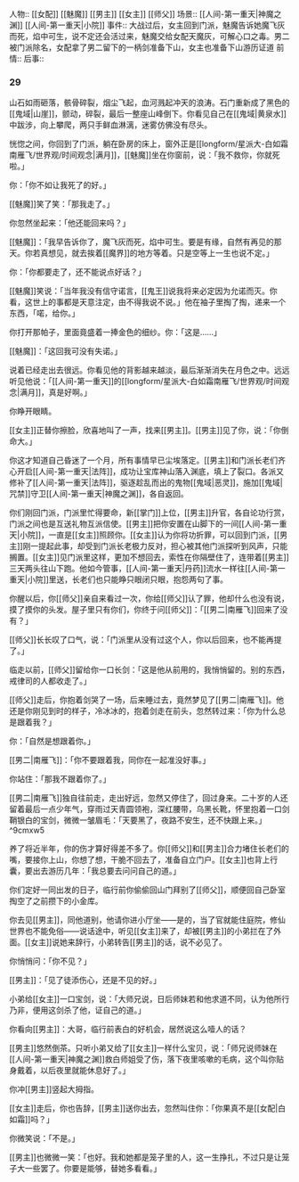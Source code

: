 人物:: [[女配]] [[魅魔]] [[男主]] [[女主]] [[师父]]
场景:: [[人间-第一重天|神魔之渊]] [[人间-第一重天|小院]]
事件:: 大战过后，女主回到门派，魅魔告诉她魔飞灰而死，焰中可生，说不定还会活过来，魅魔交给女配天魔灰，可解心口之毒。男二被门派除名，女配拿了男二留下的一柄剑准备下山，女主也准备下山游历证道
前情:: 
后事:: 

### 29

山石如雨砸落，骸骨碎裂，烟尘飞起，血河溅起冲天的浪涛。石门重新成了黑色的[[鬼域|山崖]]，颤动，碎裂，最后一整座山峰倒下。你看见自己在[[鬼域|黄泉水]]中跋涉，向上攀爬，两只手鲜血淋漓，迷雾仿佛没有尽头。

恍惚之间，你回到了门派，躺在卧房的床上，窗外正是[[longform/星派大-白如霜南雁飞/世界观/时间观念|满月]]，[[魅魔]]坐在你窗前，说：「我不救你，你就死啦。」

你：「你不如让我死了的好。」

[[魅魔]]笑了笑：「那我走了。」

你忽然坐起来：「他还能回来吗？」

[[魅魔]]：「我早告诉你了，魔飞灰而死，焰中可生。要是有缘，自然有再见的那天。你若真想见，就去挨着[[魔界]]的地方等着。只是空等上一生也说不定。」

你：「你都要走了，还不能说点好话？」

[[魅魔]]笑说：「当年我没有信守诺言，[[鬼王]]说我将来必定因为允诺而灭。你看，这世上的事都是天意注定，由不得我说不说。」他在袖子里掏了掏，递来一个东西，「喏，给你。」

你打开那帕子，里面竟盛着一捧金色的细纱。你：「这是……」

[[魅魔]]：「这回我可没有失诺。」

说着已经走出去很远。你看见他的背影越来越淡，最后渐渐消失在月色之中。远远听见他说：「[[人间-第一重天]]的[[longform/星派大-白如霜南雁飞/世界观/时间观念|满月]]，真是好啊。」

你睁开眼睛。

[[女主]]正替你擦脸，欣喜地叫了一声，找来[[男主]]。[[男主]]见了你，说：「你倒命大。」

你这才知道自己昏迷了一个月，所有事情早已尘埃落定。[[男主]]和门派长老们齐心开启[[人间-第一重天|法阵]]，成功让宝库神山落入渊底，填上了裂口。各派又修补了[[人间-第一重天|法阵]]，驱逐趁乱而出的鬼物[[鬼域|恶灵]]，施加[[鬼域|咒禁]]守卫[[人间-第一重天|神魔之渊]]，各自返回。

你们刚回门派，门派里忙得要命，新[[掌门]]上位，[[男主]]升官，各自论功行赏，门派之间也是互送礼物互派信使。[[男主]]把你安置在山脚下的一间[[人间-第一重天|小院]]，一直是[[女主]]照顾你。[[女主]]认为你将功折罪，可以回到门派，[[男主]]刚一提起此事，却受到门派长老极力反对，担心被其他门派探听到风声，只能搁置。[[女主]]见门派里这样，更加不想回去，索性在你隔壁住了，连带着[[男主]]三天两头往山下跑。他如今管事，[[人间-第一重天|丹药]]流水一样往[[人间-第一重天|小院]]里送，长老们也只能睁只眼闭只眼，抱怨两句了事。

你醒以后，你[[师父]]亲自来看过一次，你给[[师父]]认了罪，他却什么也没有说，摸了摸你的头发。屋子里只有你们，你终于问[[师父]]：「[[男二|南雁飞]]回来了没有？」

[[师父]]长长叹了口气，说：「门派里从没有过这个人，你以后回来，也不能再提了。」

临走以前，[[师父]]留给你一口长剑：「这是他从前用的，我悄悄留的。别的东西，戒律司的人都收走了。」

[[师父]]走后，你抱着剑哭了一场，后来睡过去，竟然梦见了[[男二|南雁飞]]。他还是你刚见到时的样子，冷冰冰的，抱着剑走在前头，忽然转过来：「你为什么总是跟着我？」

你：「自然是想跟着你。」

[[男二|南雁飞]]：「你不要跟着我，同你在一起准没好事。」

你站住：「那我不跟着你了。」

[[男二|南雁飞]]独自往前走，走出好远，忽然又停住了，回过身来。二十岁的人还留着最后一点少年气，穿雨过天青圆领袍，深红腰带，乌黑长靴，怀里抱着一口剑鞘银白的宝剑，微微一皱眉毛：「天要黑了，夜路不安生，还不快跟上来。」 ^9cmxw5

养了将近半年，你的伤才算好得差不多了。你[[师父]]和[[男主]]合力堵住长老们的嘴，要接你上山，你想了想，干脆不回去了，准备自立门户。[[女主]]也背上行囊，要出去游历几年：「我总要去问问自己的道。」

你们定好一同出发的日子，临行前你偷偷回山门拜别了[[师父]]，顺便回自己卧室掏空了之前攒下的小金库。

你去见[[男主]]，同他道别，他请你进小厅坐——是的，当了官就能住庭院，修仙世界也不能免俗——说话途中，听见[[女主]]来了，却被[[男主]]的小弟拦在了外面。[[女主]]说她来辞行，小弟转告[[男主]]的话，说不必见了。

你悄悄问：「你不见？」

[[男主]]：「见了徒添伤心，还是不见的好。」

小弟给[[女主]]一口宝剑，说：「大师兄说，日后师妹若和他求道不同，认为他所行乃非，便用这剑杀了他，证自己的道。」

你看向[[男主]]：大哥，临行前表白的好机会，居然说这么噎人的话？

[[男主]]悠然倒茶。只听小弟又给了[[女主]]一样什么宝贝，说：「师兄说师妹在[[人间-第一重天|神魔之渊]]救白师姐受了伤，落下夜里咳嗽的毛病，这个叫你贴身戴着，以后夜里就能休息好了。」

你冲[[男主]]竖起大拇指。

[[女主]]走后，你也告辞，[[男主]]送你出去，忽然叫住你：「你果真不是[[女配|白如霜]]吗？」

你微笑说：「不是。」

[[男主]]也微微一笑：「也好。我和她都是笼子里的人，这一生挣扎，不过只是让笼子大一些罢了。你要是能够，替她多看看。」